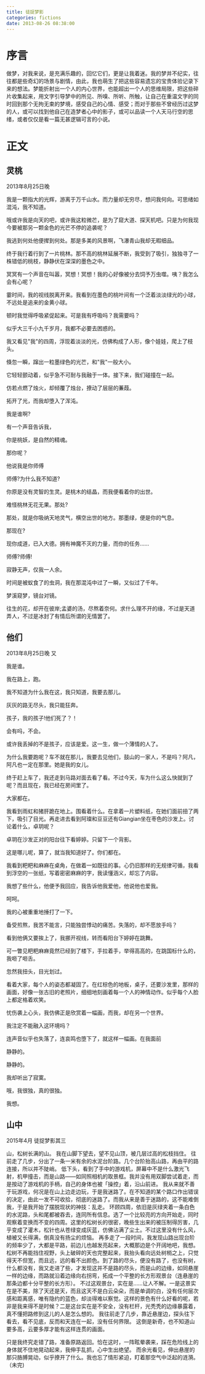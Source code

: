 ```yaml
---
title: 徒捉梦影
categories: fictions
date: 2013-08-26 08:38:00
---
```


# 序言

做梦，对我来说，是充满乐趣的，回忆它们，更是让我着迷。我的梦并不纪实，往往都是些奇幻的场景与剧情，由此，我也萌生了把这些容易遗忘的宝贵体验记录下来的想法。梦能折射出一个人的内心世界，也能超出一个人的思维局限，把这些碎片收集起来，用文字引导梦中的所见、所嗅、所听、所触，让自己在重温文字的同时回到那个无拘无束的梦境，感受自己的心情、感受；而对于那些不曾经历过这梦的人，或可以找到他自己在造梦者心中的影子，或可以品读一个人天马行空的思绪，或者仅仅是看一篇无甚逻辑可言的小说。

# 正文


## 灵桃
2013年8月25日晚



我是一颗指大的光辉，游离于万千山水。而力量却无穷尽，想问我何向。可思绪如混沌，我不知道。

哦或许我是向天的吧，或许我这粒微芒，是为了窥大道、探天机吧。只是为何我现今要被那另一颗金色的光芒不停的追袭呢？

我逃到何处他便撵到何处。那是多美的风景啊，飞瀑青山我却无暇细品。

终于我行着行到了一片桃林。那不高的桃林延展不断，我受到了吸引，独独寻了一株错低的桃枝，静静伏在深深的墨色之中。

冥冥有一个声音在叫嚣，冥想！冥想！我的心好像被分去饲予万虫噬。咦？我怎么会有心呢？

霎时间，我的视线脱离开来。我看到在墨色的桃叶间有一个泛着淡淡绿光的小球，不远处是追来的金黄小球。

顿时我觉得呼吸紧促起来。可是我有呼吸吗？我需要吗？

似乎大三千小九千岁月，我都不必要去困惑的。

我又看见"我"的四周，浮现着淡淡的光，仿佛构成了人形，像个娃娃，爬上了枝头。

倏忽一瞬，蹿出一粒墨绿色的光芒，和"我"一般大小。

它轻轻颤动着，似乎急不可耐与我融于一体。接下来，我们碰撞在一起。

仿若点燃了烛火，却倾覆了烛台，撩动了层层的蒹葭。

拓开了光，而我却堕入了浑沌。

我是谁啊?

有一个声音告诉我，

你是桃妖，是自然的精魂。

那你呢？

他说我是你师傅

师傅?为什么我不知道?

你原是没有灵智的生灵。是桃木的结晶，而我便看着你的出世。

难怪桃林无花无果。那处?

那处，就是你吸纳天地灵气，横空出世的地方。那墨绿，便是你的气息。

那现在?

现你成道，已入大德。拥有神魔不灭的力量，而你的任务……

师傅?师傅!

寂静无声，仅我一人余。

时间是被蚁食了的虫洞，我在那混沌中过了一瞬，又似过了千年。

梦溪窥梦，镜台对镜。

往生的花，却开在彼岸;孟婆的汤，尽熬着奈何。求什么理不开的缘，不过是天道弄人，不过是冰封了有情后所谓的无情罢了。




## 他们
2013年8月25日晚 又



我是谁。

我在路上，跑。

我不知道为什么我在这，我只知道，我要去那儿。

灰灰的路无尽头，我只能狂奔。

孩子，我的孩子!他们死了？！

会有吗，不会。

或许我丢掉的不是孩子，应该是爱。这一生，做一个薄情的人了。

为什么我要跑呢？车不就在那儿，我要去见他们，鼓山的一家人，不是吗？阿凡，阿凡也一定在那里。她是我的女儿。

终于赶上车了，我还走到马路对面去看了看。不过今天，车为什么这么快就到了呢？而且现在，我已经在房间里了。

大家都在。

我看到雨虹和猪肝跪在地上。围看着什么。在拿着一片塑料纸，在她们面前扭了两下，吸引了目光。再走进去看到阿璨和豆豆还有Giangian坐在枣色的沙发上。讨论着什么，卓玥呢？

卓玥在沙发正对的阳台往下看婷婷。只留下一个背影。

这是哪儿呢，算了，就当我知道好了。你们都在。

我看到粑粑和麻麻在桌角，在做着一如既往的事。心仍旧那样的无规律可循，我看到浮空的一张纸，写着密密麻麻的字，我读懂涵义，却忘了内容。

我想了些什么，他便予我回应，我告诉他我爱他，他说他也爱我。

呵呵。

我的心被重重地捶打了一下。

备受煎熬，我苦不能言，只能独尝悸动的痛苦。失落的，却不愿放手吗？

看到他俩又要挨上了，我挪开视线，转而看阳台下婷婷在跳舞。

可一瞥见粑粑麻麻竟然已经到了楼下，手拉着手，举得高高的，在跳国标什么的，我咂了咂舌。

忽然我扭头，目光划过。

看着大家，每个人的姿态都凝固了。在红棕色的地板，桌子，还要沙发里，那样的画面，好像一张古旧的老照片，细细地刻画着每一个人的神情动作。似乎每个人脸上都定格着欢笑。

忧伤袭上心头，我仿佛正是欣赏着一幅画，而我，却在另一个世界。

我注定不能融入这环境吗？

连声音似乎也失落了，连哀鸣也堕下了，就这样一幅画。在我面前

静静的。

静静的。

我却听出了寂寞。

哦，我很独，真的很独。

我想。


## 山中
2015年4月
徒捉梦影其三


山，松树长满的山。
我在山脚下望去，望不见山顶，被几层过高的松枝挡住。
往前走了几步，分出了一条一米有余的水泥台阶路。几个台阶抬高山路，再由平的路连接，所以并不陡峭。
低下头，看到了手中的游戏机，屏幕中不是什么激光飞射，机甲撞击，而是山路——如同照相机的取景框。我并没有用双脚尝试着走，而是按动了游戏机的手柄，自己的身体也被「操控」着，沿山前进。
我从来就不善于玩游戏，何况是在山上边走边玩，于是我迷路了。在不知道的某个路口作出错误的决定，由此一发不可收拾，彻底的迷路了。而我从来是善于迷路的，这不能难倒我，于是我开始了摆脱现状的神技：乱走。
环顾四周，依旧是灰绿夹着一条白色的水泥路，头和尾都被吞去，连同所有信息。选了一个比较亮的方向开始走，同时观察着变换而不变的四周。这里的松树长的很密，晚些生出来的被压制得厉害，几乎变成了灌木，松针也从苍绿变成灰蓝，仿佛沾满了尘土。不过这里没有什么风，植被又长得满，倒真没有扬尘的烦恼。
再多走了一段时间，我发现山路出现台阶的频率少了，大都是平路，前边儿也越发亮起来，大概那边是个开阔地吧，我想。
松树不再能挡住视野，头上破碎的天也完整起来，我抬头看向远处树梢之上，只觉得天不但宽，而且远，远的看不出颜色。到了路的尽头，便没有路了，也没有树，什么都没有，我又走进了些，才发现这并不是路的尽头，而是山的边缘，如同悬崖一样的边缘，而路就沿着边缘向右拐弯，拓成一个平整的长方形观景台（连悬崖的那条边都十分平整的长方形）。
不过这观景台，实在是……让人不解。一是这景实在是不美，除了天还是天，而且这天不是白云朵朵，而是单调的白，没有任何层次感和距离感，唯有隐约的蓝色，却淡得难以察觉。这样的景色有什么好看的呢，若非是我来得不是时候？二是这台实在是不安全，没有栏杆，光秃秃的边缘暴露着，真不懂把路修到这儿的人是怎么想的。
我往前走了几步，靠近悬崖边，探头往下看去，看不见底，反而和天连在一起，没有任何界限。
这倒是新奇，也不知道山要多高，云要多厚才能有这样连贯的画面。

只是我终究走错了路，准备原路返回。恰在这时，一阵眩晕袭来，踩在危险线上的身体就不住地晃动起来，我伸手乱抓，心中生出绝望。
而余光看见，伸出悬崖的那只胳膊晃动，似乎撩开了什么。我也忘了情形紧迫，盯着那空气中泛起的涟漪。
（未完)

